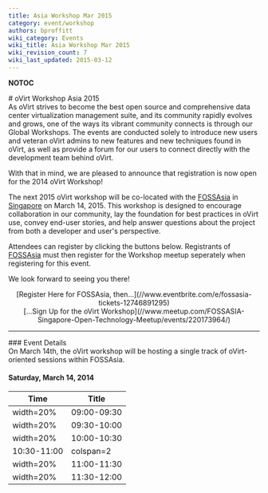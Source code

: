 ```yaml
---
title: Asia Workshop Mar 2015
category: event/workshop
authors: bproffitt
wiki_category: Events
wiki_title: Asia Workshop Mar 2015
wiki_revision_count: 7
wiki_last_updated: 2015-03-12
---
```


__NOTOC__

<div class="row">
<div class="col-md-offset-1 col-md-10">
# oVirt Workshop Asia 2015

<div class="col-md-offset-1 col-md-7">
As oVirt strives to become the best open source and comprehensive data center virtualization management suite, and its community rapidly evolves and grows, one of the ways its vibrant community connects is through our Global Workshops. The events are conducted solely to introduce new users and veteran oVirt admins to new features and new techniques found in oVirt, as well as provide a forum for our users to connect directly with the development team behind oVirt.

With that in mind, we are pleased to announce that registration is now open for the 2014 oVirt Workshop!

The next 2015 oVirt workshop will be co-located with the [FOSSAsia](//fossasia.org) in [Singapore](//fossasia.org/#venue) on March 14, 2015. This workshop is designed to encourage collaboration in our community, lay the foundation for best practices in oVirt use, convey end-user stories, and help answer questions about the project from both a developer and user's perspective.

Attendees can register by clicking the buttons below. Registrants of [FOSSAsia](//fossasia.org) must then register for the Workshop meetup seperately when registering for this event.

We look forward to seeing you there!

<div class="col-md-3"  style="text-align:center">
<span class="btn btn-action btn-block">[Register Here for FOSSAsia, then...](//www.eventbrite.com/e/fossasia-tickets-12746891295)</span>

</div>
<div class="col-md-3"  style="text-align:center">
<span class="btn btn-action btn-block">[...Sign Up for the oVirt Workshop](//www.meetup.com/FOSSASIA-Singapore-Open-Technology-Meetup/events/220173964/)</span>

</div>
</div>
<hr>
<div class="row">
<div class="col-md-10 pad-sides">
### Event Details

</div>
<div class="col-md-10 pad-sides">
On March 14th, the oVirt workshop will be hosting a single track of oVirt-oriented sessions within FOSSAsia.

#### Saturday, March 14, 2014

| Time                   | Title                                                                                |
|------------------------|--------------------------------------------------------------------------------------|
| width=20%| 09:00-09:30 | width=80% | **Opening Remarks and Welcome to oVirt!** Brian Proffitt, Red Hat        |
| width=20%| 09:30-10:00 | width=80% | **Best Practices with VDI** Halley Han, CTO, Cloud Times                 |
| width=20%| 10:00-10:30 | width=80% | **Live: Exploring oVirt** Brian Proffitt, Red Hat                        |
| 10:30-11:00            | colspan=2| Coffee Break                                                              |
| width=20%| 11:00-11:30 | width=80% | **Storage Best Practices** Maor Lipchuk, Red Hat                         |
| width=20%| 11:30-12:00 | width=80% | **Future Directions for oVirt** Maor Lipchuk and Brian Proffitt, Red Hat |

</div>
</div>
<Category:Events>

